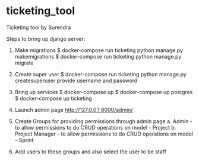 # ticketing_tool
Ticketing tool by Surendra

Steps to bring up django server:

1. Make migrations
$ docker-compose run ticketing python manage.py makemigrations
$ docker-compose run ticketing python manage.py migrate

2. Create super user
$ docker-compose run ticketing python manage.py createsuperuser
provide username and password

3. Bring up services
$ docker-compose up
$ docker-compose up postgres
$ docker-compose up ticketing

4. Launch admin page
http://127.0.0.1:8000/admin/

5. Create Groups for providing permissions through admin page
a. Admin - to allow permissions to do CRUD operations on model - Project
b. Project Manager - to allow permissions to do CRUD operations on model - Sprint

6. Add users to these groups and also select the user to be staff


